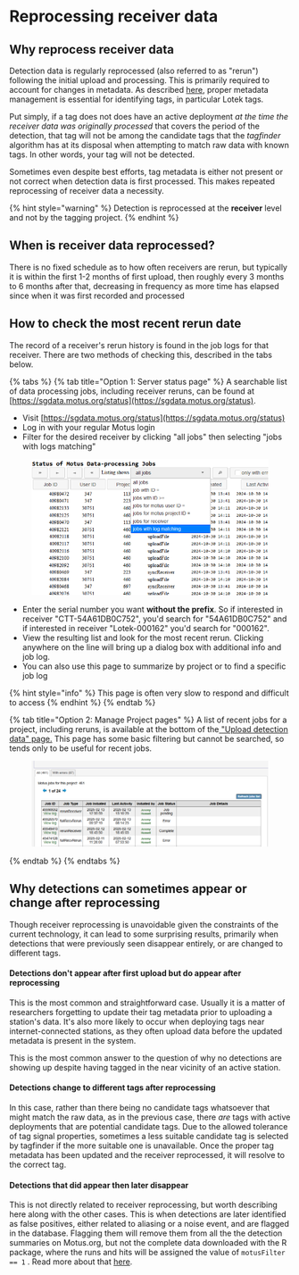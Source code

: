 # Reprocessing receiver data

## Why reprocess receiver data

Detection data is regularly reprocessed (also referred to as "rerun") following the initial upload and processing. This is primarily required to account for changes in metadata. As described [here](../../project-management/tag-management/tag-metadata.md#entering-metadata), proper metadata management is essential for identifying tags, in particular Lotek tags.&#x20;

Put simply, if a tag does not does have an active deployment _at the time the receiver data was originally processed_ that covers the period of the detection, that tag will not be among the candidate tags that the _tagfinder_ algorithm has at its disposal when attempting to match raw data with known tags. In other words, your tag will not be detected.

Sometimes even despite best efforts, tag metadata is either not present or not correct when detection data is first processed. This makes repeated reprocessing of receiver data a necessity.

{% hint style="warning" %}
Detection is reprocessed at the **receiver** level and not by the tagging project.
{% endhint %}

## When is receiver data reprocessed?

There is no fixed schedule as to how often receivers are rerun, but typically it is within the first 1-2 months of first upload, then roughly every 3 months to 6 months after that, decreasing in frequency as more time has elapsed since when it was first recorded and processed

## How to check the most recent rerun date

The record of a receiver's rerun history is found in the job logs for that receiver. There are two methods of checking this, described in the tabs below.

{% tabs %}
{% tab title="Option 1: Server status page" %}
A searchable list of data processing jobs, including receiver reruns, can be found at [https://sgdata.motus.org/status](https://sgdata.motus.org/status).

* Visit [https://sgdata.motus.org/status](https://sgdata.motus.org/status)
* Log in with your regular Motus login
* Filter for the desired receiver by clicking "all jobs" then selecting "jobs with logs matching"

<figure><img src="../../.gitbook/assets/2024-10-30_101638.png" alt=""><figcaption></figcaption></figure>

* Enter the serial number you want **without the prefix**. So if interested in receiver "CTT-54A61DB0C752", you'd search for "54A61DB0C752" and if interested in receiver "Lotek-000162" you'd search for "000162".
* View the resulting list and look for the most recent rerun. Clicking anywhere on the line will bring up a dialog box with additional info and job log.
* You can also use this page to summarize by project or to find a specific job log

{% hint style="info" %}
This page is often very slow to respond and difficult to access
{% endhint %}
{% endtab %}

{% tab title="Option 2: Manage Project pages" %}
A list of recent jobs for a project, including reruns, is available at the bottom of the[ "Upload detection data" page.](https://motus.org/data/project/sgJobs) This page has some basic filtering but cannot be searched, so tends only to be useful for recent jobs.

<figure><img src="../../.gitbook/assets/image (5).png" alt=""><figcaption></figcaption></figure>

&#x20;
{% endtab %}
{% endtabs %}

## Why detections can sometimes appear or change after reprocessing

Though receiver reprocessing is unavoidable given the constraints of the current technology, it can lead to some surprising results, primarily when detections that were previously seen disappear entirely, or are changed to different tags.&#x20;

#### Detections don't appear after first upload but do appear after reprocessing

This is the most common and straightforward case. Usually it is a matter of researchers forgetting to update their tag metadata prior to uploading a station's data. It's also more likely to occur when deploying tags near internet-connected stations, as they often upload data before the updated metadata is present in the system.&#x20;

This is the most common answer to the question of why no detections are showing up despite having tagged in the near vicinity of an active station.

#### Detections change to different tags after reprocessing

In this case, rather than there being no candidate tags whatsoever that might match the raw data, as in the previous case, there _are_ tags with active deployments that are potential candidate tags. Due to the allowed tolerance of tag signal properties, sometimes a less suitable candidate tag is selected by tagfinder if the more suitable one is unavailable. Once the proper tag metadata has been updated and the receiver reprocessed, it will resolve to the correct tag.

#### Detections that did appear then later disappear&#x20;

This is not directly related to receiver reprocessing, but worth describing here along with the other cases. This is when detections are later identified as false positives, either related to aliasing or a noise event, and are flagged in the database. Flagging them will remove them from all the the detection summaries on Motus.org, but not the complete data downloaded with the R package, where the runs and hits will be assigned the value of `motusFilter == 1` . Read more about that [here](false-detections.md).
